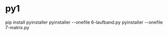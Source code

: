 # py1

pip install pyinstaller
pyinstaller --onefile 6-laufband.py
pyinstaller --onefile 7-matrix.py
